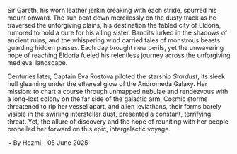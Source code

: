 
Sir Gareth, his worn leather jerkin creaking with each stride, spurred his mount onward.  The sun beat down mercilessly on the dusty track as he traversed the unforgiving plains, his destination the fabled city of Eldoria, rumored to hold a cure for his ailing sister.  Bandits lurked in the shadows of ancient ruins, and the whispering wind carried tales of monstrous beasts guarding hidden passes.  Each day brought new perils, yet the unwavering hope of reaching Eldoria fueled his relentless journey across the unforgiving medieval landscape.

Centuries later, Captain Eva Rostova piloted the starship *Stardust*, its sleek hull gleaming under the ethereal glow of the Andromeda Galaxy.  Her mission: to chart a course through unmapped nebulae and rendezvous with a long-lost colony on the far side of the galactic arm.  Cosmic storms threatened to rip her vessel apart, and alien leviathans, their forms barely visible in the swirling interstellar dust, presented a constant, terrifying threat. Yet, the allure of discovery and the hope of reuniting with her people propelled her forward on this epic, intergalactic voyage.

~ By Hozmi - 05 June 2025
